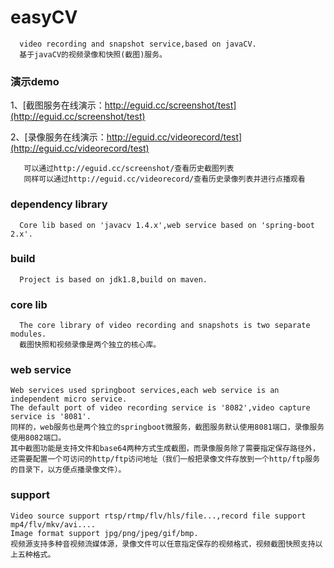 # easyCV
      video recording and snapshot service,based on javaCV. 
      基于javaCV的视频录像和快照(截图)服务。
### 演示demo
1、[截图服务在线演示：http://eguid.cc/screenshot/test](http://eguid.cc/screenshot/test)<br />
      
2、[录像服务在线演示：http://eguid.cc/videorecord/test](http://eguid.cc/videorecord/test)<br />
       
       可以通过http://eguid.cc/screenshot/查看历史截图列表
       同样可以通过http://eguid.cc/videorecord/查看历史录像列表并进行点播观看
 
### dependency library
      Core lib based on 'javacv 1.4.x',web service based on 'spring-boot 2.x'.

### build
      Project is based on jdk1.8,build on maven.

### core lib
      The core library of video recording and snapshots is two separate modules.
      截图快照和视频录像是两个独立的核心库。

### web service
    Web services used springboot services,each web service is an independent micro service.
    The default port of video recording service is '8082',video capture service is '8081'.
    同样的，web服务也是两个独立的springboot微服务，截图服务默认使用8081端口，录像服务使用8082端口。
    其中截图功能是支持文件和base64两种方式生成截图，而录像服务除了需要指定保存路径外，还需要配置一个可访问的http/ftp访问地址（我们一般把录像文件存放到一个http/ftp服务的目录下，以方便点播录像文件）。

### support
    Video source support rtsp/rtmp/flv/hls/file...,record file support mp4/flv/mkv/avi....
    Image format support jpg/png/jpeg/gif/bmp.
    视频源支持多种音视频流媒体源，录像文件可以任意指定保存的视频格式，视频截图快照支持以上五种格式。

